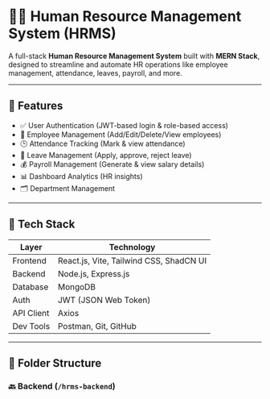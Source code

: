 # 🧑‍💼 Human Resource Management System (HRMS)

A full-stack **Human Resource Management System** built with **MERN Stack**, designed to streamline and automate HR operations like employee management, attendance, leaves, payroll, and more.

---

## 📌 Features

- ✅ User Authentication (JWT-based login & role-based access)
- 👥 Employee Management (Add/Edit/Delete/View employees)
- 🕒 Attendance Tracking (Mark & view attendance)
- 📝 Leave Management (Apply, approve, reject leave)
- 💰 Payroll Management (Generate & view salary details)
- 📊 Dashboard Analytics (HR insights)
- 🗂️ Department Management

---

## 🧰 Tech Stack

| Layer       | Technology                              |
|-------------|------------------------------------------|
| Frontend    | React.js, Vite, Tailwind CSS, ShadCN UI |
| Backend     | Node.js, Express.js                     |
| Database    | MongoDB                                 |
| Auth        | JWT (JSON Web Token)                    |
| API Client  | Axios                                   |
| Dev Tools   | Postman, Git, GitHub                    |

---

## 📁 Folder Structure

### 🔙 Backend (`/hrms-backend`)


